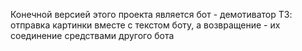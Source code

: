 Конечной версией этого проекта является бот - демотиватор
ТЗ: отправка картинки вместе с текстом боту, а возвращение - их соединение средствами другого бота
